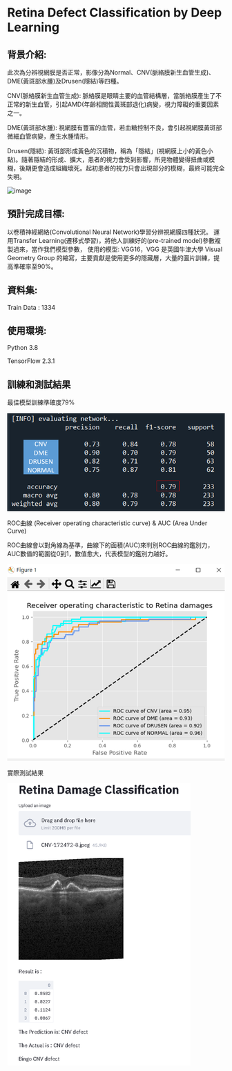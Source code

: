 # Retina Defect Classification by Deep Learning
## 背景介紹:
此次為分辨視網膜是否正常，影像分為Normal、CNV(脈絡膜新生血管生成)、DME(黃斑部水腫)及Drusen(隱結)等四種。

CNV(脈絡膜新生血管生成): 脈絡膜是眼睛主要的血管結構層，當脈絡膜產生了不正常的新生血管，引起AMD(年齡相關性黃斑部退化)病變，視力障礙的重要因素之一。

DME(黃斑部水腫): 視網膜有豐富的血管，若血糖控制不良，會引起視網膜黃斑部微細血管病變，產生水腫情形。

Drusen(隱結): 黃斑部形成黃色的沉積物，稱為「隱結」(視網膜上小的黃色小點)。隨著隱結的形成、擴大，患者的視力會受到影響，所見物體變得扭曲或模糊，後期更會造成組織壞死。起初患者的視力只會出現部分的模糊，最終可能完全失明。


![image](https://github.com/tddwso/Retina-Defect-Classification-by-Deep-Learning/blob/main/%E5%88%86%E9%A1%9E%E7%85%A7.PNG)

## 預計完成目標:
以卷積神經網絡(Convolutional Neural Network)學習分辨視網膜四種狀況。
運用Transfer Learning(遷移式學習)，將他人訓練好的(pre-trained model)參數複製過來，當作我們模型參數，
使用的模型: VGG16，VGG 是英國牛津大學 Visual Geometry Group 的縮寫，主要貢獻是使用更多的隱藏層，大量的圖片訓練，提高準確率至90%。
## 資料集:
Train Data : 1334
## 使用環境:
Python 3.8

TensorFlow 2.3.1 
## 訓練和測試結果
最佳模型訓練準確度79% 

![image](https://github.com/tddwso/Retina/blob/main/ACC.PNG)

ROC曲線 (Receiver operating characteristic curve) & AUC (Area Under Curve)

ROC曲線會以對角線為基準，曲線下的面積(AUC)來判別ROC曲線的鑑別力，AUC數值的範圍從0到1，數值愈大，代表模型的鑑別力越好。

![image](https://github.com/tddwso/Retina/blob/main/ROC.PNG)

實際測試結果

![image](https://github.com/tddwso/Retina/blob/main/test1.PNG)
